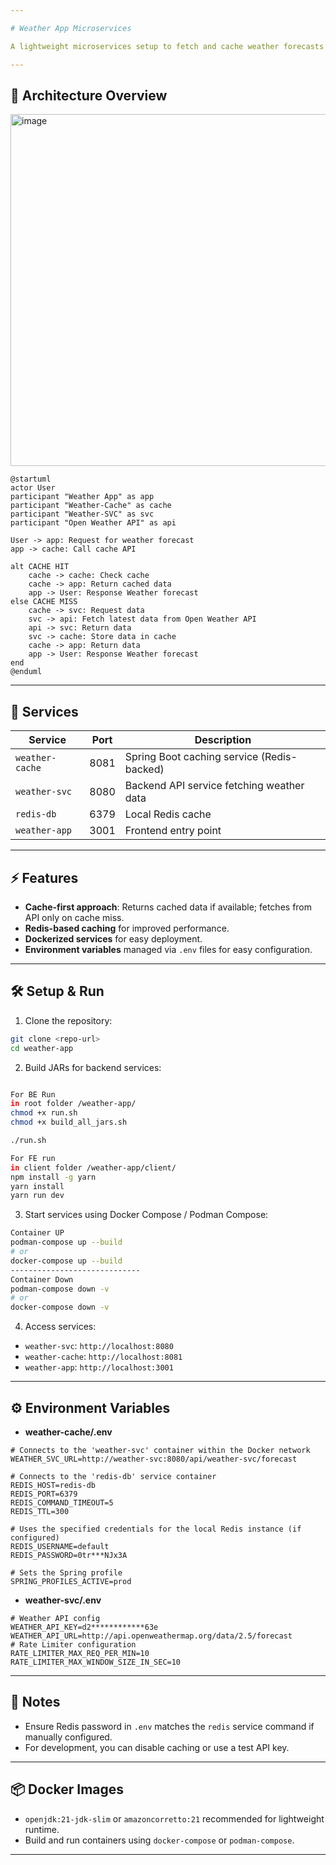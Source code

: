 ```yaml
---

# Weather App Microservices

A lightweight microservices setup to fetch and cache weather forecasts for cities, using **Spring Boot**, **Redis**, and **Open Weather API**.

---
```


## 🧩 Architecture Overview

<img width="895" height="563" alt="image" src="https://github.com/user-attachments/assets/acbf69d1-9f37-4df4-bc8f-95a3aa410104" />


```plantuml
@startuml
actor User
participant "Weather App" as app
participant "Weather-Cache" as cache
participant "Weather-SVC" as svc
participant "Open Weather API" as api

User -> app: Request for weather forecast
app -> cache: Call cache API

alt CACHE HIT
    cache -> cache: Check cache
    cache -> app: Return cached data
    app -> User: Response Weather forecast
else CACHE MISS
    cache -> svc: Request data
    svc -> api: Fetch latest data from Open Weather API
    api -> svc: Return data
    svc -> cache: Store data in cache
    cache -> app: Return data
    app -> User: Response Weather forecast
end
@enduml
```

---

## 🚀 Services

| Service         | Port | Description                                |
| --------------- | ---- | ------------------------------------------ |
| `weather-cache` | 8081 | Spring Boot caching service (Redis-backed) |
| `weather-svc`   | 8080 | Backend API service fetching weather data  |
| `redis-db`      | 6379 | Local Redis cache                          |
| `weather-app`   | 3001 |Frontend entry point                        |

---

## ⚡ Features

* **Cache-first approach**: Returns cached data if available; fetches from API only on cache miss.
* **Redis-based caching** for improved performance.
* **Dockerized services** for easy deployment.
* **Environment variables** managed via `.env` files for easy configuration.

---

## 🛠️ Setup & Run

1. Clone the repository:

```bash
git clone <repo-url>
cd weather-app
```

2. Build JARs for backend services:

```bash

For BE Run
in root folder /weather-app/
chmod +x run.sh
chmod +x build_all_jars.sh

./run.sh

For FE run
in client folder /weather-app/client/
npm install -g yarn
yarn install
yarn run dev
```

3. Start services using Docker Compose / Podman Compose:

```bash
Container UP
podman-compose up --build
# or
docker-compose up --build
-----------------------------
Container Down
podman-compose down -v
# or
docker-compose down -v
```

4. Access services:

* `weather-svc`: `http://localhost:8080`
* `weather-cache`: `http://localhost:8081`
* `weather-app`: `http://localhost:3001`

---

## ⚙️ Environment Variables

* **weather-cache/.env**

```text
# Connects to the 'weather-svc' container within the Docker network
WEATHER_SVC_URL=http://weather-svc:8080/api/weather-svc/forecast

# Connects to the 'redis-db' service container
REDIS_HOST=redis-db
REDIS_PORT=6379
REDIS_COMMAND_TIMEOUT=5
REDIS_TTL=300

# Uses the specified credentials for the local Redis instance (if configured)
REDIS_USERNAME=default
REDIS_PASSWORD=0tr***NJx3A

# Sets the Spring profile
SPRING_PROFILES_ACTIVE=prod
```

* **weather-svc/.env**

```text
# Weather API config
WEATHER_API_KEY=d2************63e
WEATHER_API_URL=http://api.openweathermap.org/data/2.5/forecast
# Rate Limiter configuration
RATE_LIMITER_MAX_REQ_PER_MIN=10
RATE_LIMITER_MAX_WINDOW_SIZE_IN_SEC=10

```

---

## 🧪 Notes

* Ensure Redis password in `.env` matches the `redis` service command if manually configured.
* For development, you can disable caching or use a test API key.

---

## 📦 Docker Images

* `openjdk:21-jdk-slim` or `amazoncorretto:21` recommended for lightweight runtime.
* Build and run containers using `docker-compose` or `podman-compose`.

---
